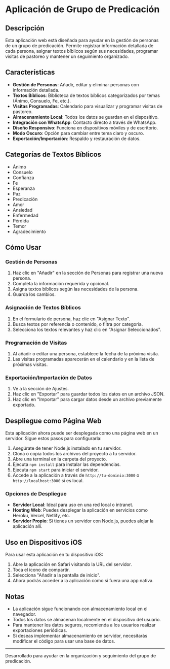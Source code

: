 # Aplicación de Grupo de Predicación

## Descripción

Esta aplicación web está diseñada para ayudar en la gestión de personas de un grupo de predicación. Permite registrar información detallada de cada persona, asignar textos bíblicos según sus necesidades, programar visitas de pastoreo y mantener un seguimiento organizado.

## Características

- **Gestión de Personas**: Añadir, editar y eliminar personas con información detallada.
- **Textos Bíblicos**: Biblioteca de textos bíblicos categorizados por temas (Ánimo, Consuelo, Fe, etc.).
- **Visitas Programadas**: Calendario para visualizar y programar visitas de pastoreo.
- **Almacenamiento Local**: Todos los datos se guardan en el dispositivo.
- **Integración con WhatsApp**: Contacto directo a través de WhatsApp.
- **Diseño Responsivo**: Funciona en dispositivos móviles y de escritorio.
- **Modo Oscuro**: Opción para cambiar entre tema claro y oscuro.
- **Exportación/Importación**: Respaldo y restauración de datos.

## Categorías de Textos Bíblicos

- Ánimo
- Consuelo
- Confianza
- Fe
- Esperanza
- Paz
- Predicación
- Amor
- Ansiedad
- Enfermedad
- Pérdida
- Temor
- Agradecimiento

## Cómo Usar

### Gestión de Personas

1. Haz clic en "Añadir" en la sección de Personas para registrar una nueva persona.
2. Completa la información requerida y opcional.
3. Asigna textos bíblicos según las necesidades de la persona.
4. Guarda los cambios.

### Asignación de Textos Bíblicos

1. En el formulario de persona, haz clic en "Asignar Texto".
2. Busca textos por referencia o contenido, o filtra por categoría.
3. Selecciona los textos relevantes y haz clic en "Asignar Seleccionados".

### Programación de Visitas

1. Al añadir o editar una persona, establece la fecha de la próxima visita.
2. Las visitas programadas aparecerán en el calendario y en la lista de próximas visitas.

### Exportación/Importación de Datos

1. Ve a la sección de Ajustes.
2. Haz clic en "Exportar" para guardar todos los datos en un archivo JSON.
3. Haz clic en "Importar" para cargar datos desde un archivo previamente exportado.

## Despliegue como Página Web

Esta aplicación ahora puede ser desplegada como una página web en un servidor. Sigue estos pasos para configurarla:

1. Asegúrate de tener Node.js instalado en tu servidor.
2. Clona o copia todos los archivos del proyecto a tu servidor.
3. Abre una terminal en la carpeta del proyecto.
4. Ejecuta `npm install` para instalar las dependencias.
5. Ejecuta `npm start` para iniciar el servidor.
6. Accede a la aplicación a través de `http://tu-dominio:3000` o `http://localhost:3000` si es local.

### Opciones de Despliegue

- **Servidor Local**: Ideal para uso en una red local o intranet.
- **Hosting Web**: Puedes desplegar la aplicación en servicios como Heroku, Vercel, Netlify, etc.
- **Servidor Propio**: Si tienes un servidor con Node.js, puedes alojar la aplicación allí.

## Uso en Dispositivos iOS

Para usar esta aplicación en tu dispositivo iOS:

1. Abre la aplicación en Safari visitando la URL del servidor.
2. Toca el icono de compartir.
3. Selecciona "Añadir a la pantalla de inicio".
4. Ahora podrás acceder a la aplicación como si fuera una app nativa.

## Notas

- La aplicación sigue funcionando con almacenamiento local en el navegador.
- Todos los datos se almacenan localmente en el dispositivo del usuario.
- Para mantener los datos seguros, recomienda a los usuarios realizar exportaciones periódicas.
- Si deseas implementar almacenamiento en servidor, necesitarás modificar el código para usar una base de datos.

---

Desarrollado para ayudar en la organización y seguimiento del grupo de predicación.